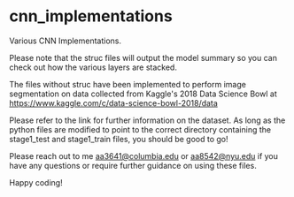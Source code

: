 # cnn_implementations
Various CNN Implementations.

Please note that the struc files will output the model summary so you can check out how the various layers are stacked.

The files without struc have been implemented to perform image segmentation on data collected from Kaggle's 2018 Data Science Bowl at https://www.kaggle.com/c/data-science-bowl-2018/data

Please refer to the link for further information on the dataset. As long as the python files are modified to point to the correct directory containing the stage1_test and stage1_train files, you should be good to go!

Please reach out to me aa3641@columbia.edu or aa8542@nyu.edu if you have any questions or require further guidance on using these files. 

Happy coding!
